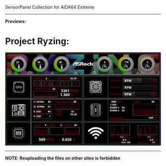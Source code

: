 SensorPanel Collection for AIDA64 Extreme
***

**Previews:** 

# Project Ryzing:

<img src="https://github.com/botflakes/AidaSensorPanels/blob/master/previews/preview_projectRyzing.png">

***
  
**NOTE: Reuploading the files on other sites is forbidden**

